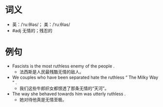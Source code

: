 # 词义
- 英：/ˈruːθləs/； 美：/ˈruːθləs/
- #adj 无情的；残忍的
# 例句
- Fascists is the most ruthless enemy of the people .
	- 法西斯是人民最残酷无情的敌人。
- We couples who have been separated hate the ruthless “ The Milky Way ” .
	- 我们这些牛郎织女都恨透了那条无情的“天河”。
- The way she behaved towards him was utterly ruthless .
	- 她对待他真是无情至极。
